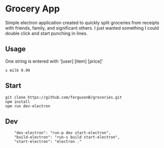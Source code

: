 # Grocery App
Simple electron application created to quickly split groceries from receipts with friends, family, and significant others.
I just wanted something I could double click and start punching in lines.

## Usage
One string is entered with '[user] [item] [price]'
```
s milk 9.99
```

## Start
```
git clone https://github.com/fergusonB/groceries.git
npm install
npm run dev-electron
```

## Dev
```
    "dev-electron": "run-p dev start-electron",
    "build-electron": "run-s build start-electron",
    "start-electron": "electron ."
```